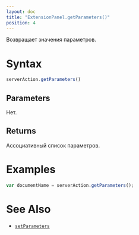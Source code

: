 ```yaml
---
layout: doc
title: "ExtensionPanel.getParameters()"
position: 4
---
```


Возвращает значения параметров.

# Syntax

```js
serverAction.getParameters()
```

## Parameters

Нет.

## Returns

Ассоциативный список параметров.

# Examples

```js
var documentName = serverAction.getParameters();
```

# See Also

* [`setParameters`](../ExtensionPanel.setParameters/)
